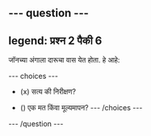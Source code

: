 --- question ---
---
legend: प्रश्न 2 पैकी 6
---

जॉनच्या अंगाला दारूचा वास येत होता. हे आहे:

--- choices ---
- (x) सत्य की निरीक्षण?

- () एक मत किंवा मूल्यमापन? --- /choices ---

--- /question ---
